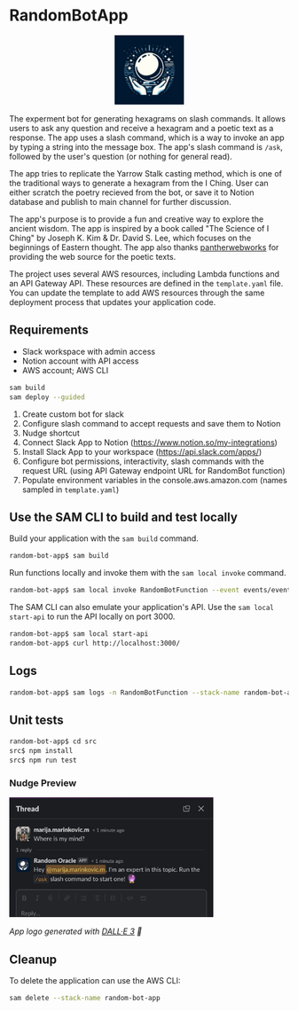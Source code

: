 # RandomBotApp

<p align="center">
  <img src="./assets/ball.jpeg" alt="Logo" width="125px" />
</p>

The experment bot for generating hexagrams on slash commands.
It allows users to ask any question and receive a hexagram and a poetic text as a response. The app uses a slash command, which is a way to invoke an app by typing a string into the message box. The app's slash command is `/ask`, followed by the user's question (or nothing for general read).

The app tries to replicate the Yarrow Stalk casting method, which is one of the traditional ways to generate a hexagram from the I Ching.
User can either scratch the poetry recieved from the bot, or save it to Notion database and publish to main channel for further discussion.

The app's purpose is to provide a fun and creative way to explore the ancient wisdom. The app is inspired by a book called "The Science of I Ching" by Joseph K. Kim & Dr. David S. Lee, which focuses on the beginnings of Eastern thought. The app also thanks [pantherwebworks](http://pantherwebworks.com/I%5FChing/bk1h1-10.html#1) for providing the web source for the poetic texts.

The project uses several AWS resources, including Lambda functions and an API Gateway API. These resources are defined in the `template.yaml` file. You can update the template to add AWS resources through the same deployment process that updates your application code.

## Requirements

- Slack workspace with admin access
- Notion account with API access
- AWS account; AWS CLI

```bash
sam build
sam deploy --guided
```

1. Create custom bot for slack
2. Configure slash command to accept requests and save them to Notion
3. Nudge shortcut
4. Connect Slack App to Notion (https://www.notion.so/my-integrations)
5. Install Slack App to your workspace (https://api.slack.com/apps/)
6. Configure bot permissions, interactivity, slash commands with the request URL (using API Gateway endpoint URL for RandomBot function)
7. Populate environment variables in the console.aws.amazon.com (names sampled in `template.yaml`)

## Use the SAM CLI to build and test locally

Build your application with the `sam build` command.

```bash
random-bot-app$ sam build
```

Run functions locally and invoke them with the `sam local invoke` command.

```bash
random-bot-app$ sam local invoke RandomBotFunction --event events/event.json
```

The SAM CLI can also emulate your application's API. Use the `sam local start-api` to run the API locally on port 3000.

```bash
random-bot-app$ sam local start-api
random-bot-app$ curl http://localhost:3000/
```

## Logs

```bash
random-bot-app$ sam logs -n RandomBotFunction --stack-name random-bot-app --tail
```

## Unit tests

```bash
random-bot-app$ cd src
src$ npm install
src$ npm run test
```

### Nudge Preview

<img src="./assets/demo.png" alt="Logo" width="368px" />

_App logo generated with [DALL·E 3](https://openai.com/dall-e-3) 🙇_

## Cleanup

To delete the application can use the AWS CLI:

```bash
sam delete --stack-name random-bot-app
```


